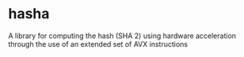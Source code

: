 # hasha
A library for computing the hash (SHA 2) using hardware acceleration through the use of an extended set of AVX instructions
